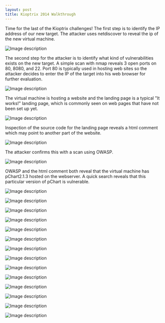 ```yaml
---
layout: post
title: Kioptrix 2014 Walkthrough
---
```

Time for the last of the Kioptrix challenges! The first step is to identify the IP address of our new target. The attacker uses netdiscover to reveal the ip of the new virtual machine. 

![Image description](/images/kioptrix2014.1.png)

The second step for the attacker is to identify what kind of vulnerabilities exists on the new target. A simple scan with nmap reveals 3 open ports on 80, 8080, and 22. Port 80 is typically used in hosting web sites so the attacker decides to enter the IP of the target into his web browser for further evaluation. 

![Image description](/images/kioptrix2014.2.png)

The virtual machine is hosting a website and the landing page is a typical "It works!" landing page, which is commonly seen on web pages that have not been set up yet. 

![Image description](/images/kioptrix2014.14.png)

Inspection of the source code for the landing page reveals a html comment which may point to another part of the website. 

![Image description](/images/kioptrix2014.15.png)

The attacker confirms this with a scan using OWASP. 

![Image description](/images/kioptrix2014.4.png)

OWASP and the html comment both reveal that the virtual machine has pChart2.1.3 hosted on the webserver. A quick search reveals that this particular version of pChart is vulnerable. 

![Image description](/images/kioptrix2014.3.png)

![Image description](/images/kioptrix2014.5.png)

![Image description](/images/kioptrix2014.6.png)

![Image description](/images/kioptrix2014.7.png)

![Image description](/images/kioptrix2014.8.1.png)

![Image description](/images/kioptrix2014.11.png)

![Image description](/images/kioptrix2014.10.png)

![Image description](/images/kioptrix2014.9.png)

![Image description](/images/kioptrix2014.12.png)

![Image description](/images/kioptrix2014.13.png)

![Image description](/images/kioptrix2014.16.png)

![Image description](/images/kioptrix2014.17.png)

![Image description](/images/kioptrix2014.18.png)

![Image description](/images/kioptrix2014.19.png)
